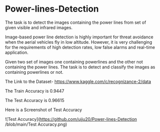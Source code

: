 # Power-lines-Detection
The task is to detect the images containing the power lines from set of given visible and infrared images.

Image-based power line detection is highly important for threat avoidance when the aerial vehicles fly in low altitude. However, it is very challenging for the requirements of high detection rates, low false alarms and real-time application.

Given two set of images one containing powerlines and the other not containing the power lines. The task is to detect and classify the images as containing powerlines or not.

The Link to the Dataset- https://www.kaggle.com/c/recognizance-2/data

The Train Accuracy is 0.9447

The Test Accuracy is 0.96615

Here is a Screenshot of Test Accuracy

![Test Accuracy](https://github.com/ujju20/Power-lines-Detection
/blob/main/Test Accuracy.png)
